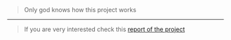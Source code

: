 > Only god knows how this project works

---

> If you are very interested check this [report of the project](https://github.com/atabaygorkem/rapor)
